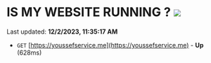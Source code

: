 # IS MY WEBSITE RUNNING ? [![](https://img.shields.io/static/v1?label=Sponsor&message=%E2%9D%A4&logo=GitHub&color=%23fe8e86)](https://github.com/sponsors/<username>)

Last updated: **12/2/2023, 11:35:17 AM**

- `GET` [https://youssefservice.me](https://youssefservice.me) - **Up** (628ms)
